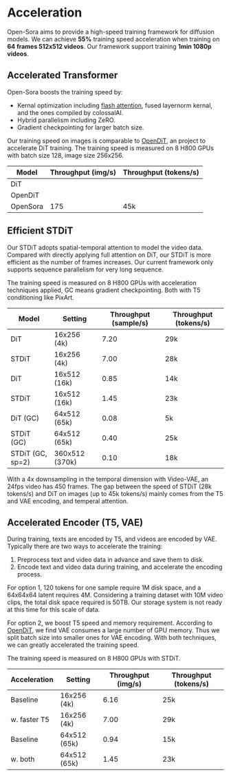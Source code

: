 # Acceleration

Open-Sora aims to provide a high-speed training framework for diffusion models. We can achieve **55%** training speed acceleration when training on **64 frames 512x512 videos**. Our framework support training **1min 1080p videos**.

## Accelerated Transformer

Open-Sora boosts the training speed by:

- Kernal optimization including [flash attention](https://github.com/Dao-AILab/flash-attention), fused layernorm kernal, and the ones compiled by colossalAI.
- Hybrid parallelism including ZeRO.
- Gradient checkpointing for larger batch size.

Our training speed on images is comparable to [OpenDiT](https://github.com/NUS-HPC-AI-Lab/OpenDiT), an project to accelerate DiT training. The training speed is measured on 8 H800 GPUs with batch size 128, image size 256x256.

| Model    | Throughput (img/s) | Throughput (tokens/s) |
| -------- | ------------------ | --------------------- |
| DiT      |                    |                       |
| OpenDiT  |                    |                       |
| OpenSora | 175                | 45k                   |

## Efficient STDiT

Our STDiT adopts spatial-temporal attention to model the video data. Compared with directly applying full attention on DiT, our STDiT is more efficient as the number of frames increases. Our current framework only supports sequence parallelism for very long sequence.

The training speed is measured on 8 H800 GPUs with acceleration techniques applied, GC means gradient checkpointing. Both with T5 conditioning like PixArt.

| Model            | Setting        | Throughput (sample/s) | Throughput (tokens/s) |
| ---------------- | -------------- | --------------------- | --------------------- |
| DiT              | 16x256  (4k)   | 7.20                  | 29k                   |
| STDiT            | 16x256  (4k)   | 7.00                  | 28k                   |
| DiT              | 16x512  (16k)  | 0.85                  | 14k                   |
| STDiT            | 16x512  (16k)  | 1.45                  | 23k                   |
| DiT (GC)         | 64x512  (65k)  | 0.08                  | 5k                    |
| STDiT (GC)       | 64x512  (65k)  | 0.40                  | 25k                   |
| STDiT (GC, sp=2) | 360x512 (370k) | 0.10                  | 18k                   |

With a 4x downsampling in the temporal dimension with Video-VAE, an 24fps video has 450 frames. The gap between the speed of STDiT (28k tokens/s) and DiT on images (up to 45k tokens/s) mainly comes from the T5 and VAE encoding, and temperal attention.

## Accelerated Encoder (T5, VAE)

During training, texts are encoded by T5, and videos are encoded by VAE. Typically there are two ways to accelerate the training:

1. Preprocess text and video data in advance and save them to disk.
2. Encode text and video data during training, and accelerate the encoding process.

For option 1, 120 tokens for one sample require 1M disk space, and a 64x64x64 latent requires 4M. Considering a training dataset with 10M video clips, the total disk space required is 50TB. Our storage system is not ready at this time for this scale of data.

For option 2, we boost T5 speed and memory requirement. According to [OpenDiT](https://github.com/NUS-HPC-AI-Lab/OpenDiT), we find VAE consumes a large number of GPU memory. Thus we split batch size into smaller ones for VAE encoding. With both techniques, we can greatly accelerated the training speed.

The training speed is measured on 8 H800 GPUs with STDiT.

| Acceleration | Setting       | Throughput (img/s) | Throughput (tokens/s) |
| ------------ | ------------- | ------------------ | --------------------- |
| Baseline     | 16x256  (4k)  | 6.16               | 25k                   |
| w. faster T5 | 16x256  (4k)  | 7.00               | 29k                   |
| Baseline     | 64x512  (65k) | 0.94               | 15k                   |
| w. both      | 64x512  (65k) | 1.45               | 23k                   |
